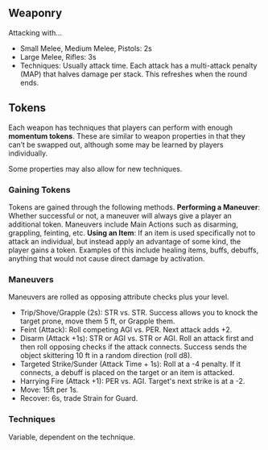 ## Weaponry
Attacking with...
- Small Melee, Medium Melee, Pistols: 2s
- Large Melee, Rifles: 3s
- Techniques: Usually attack time.
Each attack has a multi-attack penalty (MAP) that halves damage per stack. This refreshes when the round ends.
## Tokens
Each weapon has techniques that players can perform with enough **momentum tokens**. These are similar to weapon properties in that they can’t be swapped out, although some may be learned by players individually.

Some properties may also allow for new techniques. 

### Gaining Tokens

Tokens are gained through the following methods.
**Performing a Maneuver**: Whether successful or not, a maneuver will always give a player an additional token. Maneuvers include Main Actions such as disarming, grappling, feinting, etc.
**Using an Item**: If an item is used specifically not to attack an individual, but instead apply an advantage of some kind, the player gains a token. Examples of this include healing items, buffs, debuffs, anything that would not cause direct damage by activation. 

 ### Maneuvers
 Maneuvers are rolled as opposing attribute checks plus your level.
- Trip/Shove/Grapple (2s): STR vs. STR. Success allows you to knock the target prone, move them 5 ft, or Grapple them.
- Feint (Attack): Roll competing AGI vs. PER. Next attack adds +2.
- Disarm (Attack +1s): STR or AGI vs. STR or AGI. Roll an attack first and then roll opposing checks if the attack connects. Success sends the object skittering 10 ft in a random direction (roll d8).
- Targeted Strike/Sunder (Attack Time + 1s): Roll at a -4 penalty. If it connects, a debuff is placed on the target or an item is attacked.
- Harrying Fire (Attack +1): PER vs. AGI. Target's next strike is at a -2.
- Move: 15ft per 1s.
- Recover: 6s, trade Strain for Guard.
### Techniques
Variable, dependent on the technique.